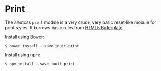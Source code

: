 # Print

The aleutcss `print` module is a very crude, very basic reset-like module for
print styles. It borrows basic rules from [HTML5
Boilerplate](https://github.com/h5bp/html5-boilerplate).

Install using Bower:

    $ bower install --save inuit-print

Install using npm:

    $ npm install --save inuit-print
